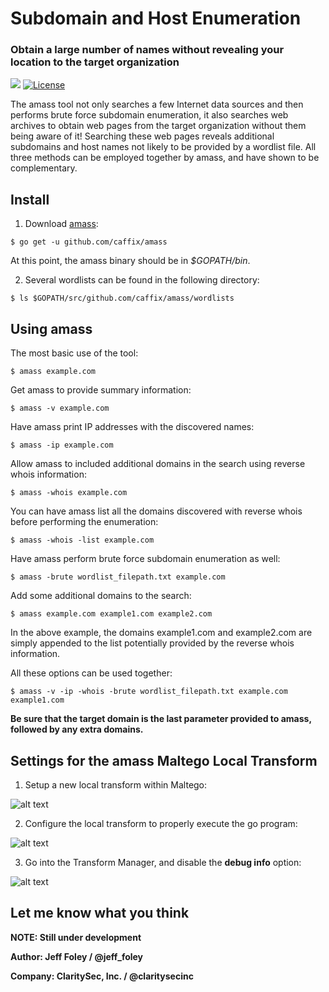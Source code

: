 # Subdomain and Host Enumeration

### Obtain a large number of names without revealing your location to the target organization

[![](https://img.shields.io/badge/go-1.8-blue.svg)](https://github.com/moovweb/gvm) [![License](https://img.shields.io/hexpm/l/plug.svg)](https://www.apache.org/licenses/LICENSE-2.0)


The amass tool not only searches a few Internet data sources and then performs brute force subdomain enumeration, it also searches web archives to obtain web pages from the target organization without them being aware of it! Searching these web pages reveals additional subdomains and host names not likely to be provided by a wordlist file. All three methods can be employed together by amass, and have shown to be complementary.


## Install

1. Download [amass](https://github.com/caffix/amass):
```
$ go get -u github.com/caffix/amass
```

At this point, the amass binary should be in *$GOPATH/bin*.


2. Several wordlists can be found in the following directory:
```
$ ls $GOPATH/src/github.com/caffix/amass/wordlists
```


## Using amass

The most basic use of the tool:
```
$ amass example.com
```


Get amass to provide summary information:
```
$ amass -v example.com
```


Have amass print IP addresses with the discovered names:
```
$ amass -ip example.com
```


Allow amass to included additional domains in the search using reverse whois information:
```
$ amass -whois example.com
```


You can have amass list all the domains discovered with reverse whois before performing the enumeration:
```
$ amass -whois -list example.com
```


Have amass perform brute force subdomain enumeration as well:
```
$ amass -brute wordlist_filepath.txt example.com
```


Add some additional domains to the search:
```
$ amass example.com example1.com example2.com
```

In the above example, the domains example1.com and example2.com are simply appended to the list potentially provided by the reverse whois information.


All these options can be used together:
```
$ amass -v -ip -whois -brute wordlist_filepath.txt example.com example1.com
```

**Be sure that the target domain is the last parameter provided to amass, followed by any extra domains.**


## Settings for the amass Maltego Local Transform

1. Setup a new local transform within Maltego:

![alt text](https://github.com/caffix/amass/blob/master/examples/maltegosetup1.png "Setup")


2. Configure the local transform to properly execute the go program:

![alt text](https://github.com/caffix/amass/blob/master/examples/maltegosetup2.png "Configure")


3. Go into the Transform Manager, and disable the **debug info** option:

![alt text](https://github.com/caffix/amass/blob/master/examples/maltegosetup3.png "Disable Debug")


## Let me know what you think

**NOTE: Still under development**

**Author: Jeff Foley / @jeff_foley**

**Company: ClaritySec, Inc. / @claritysecinc**